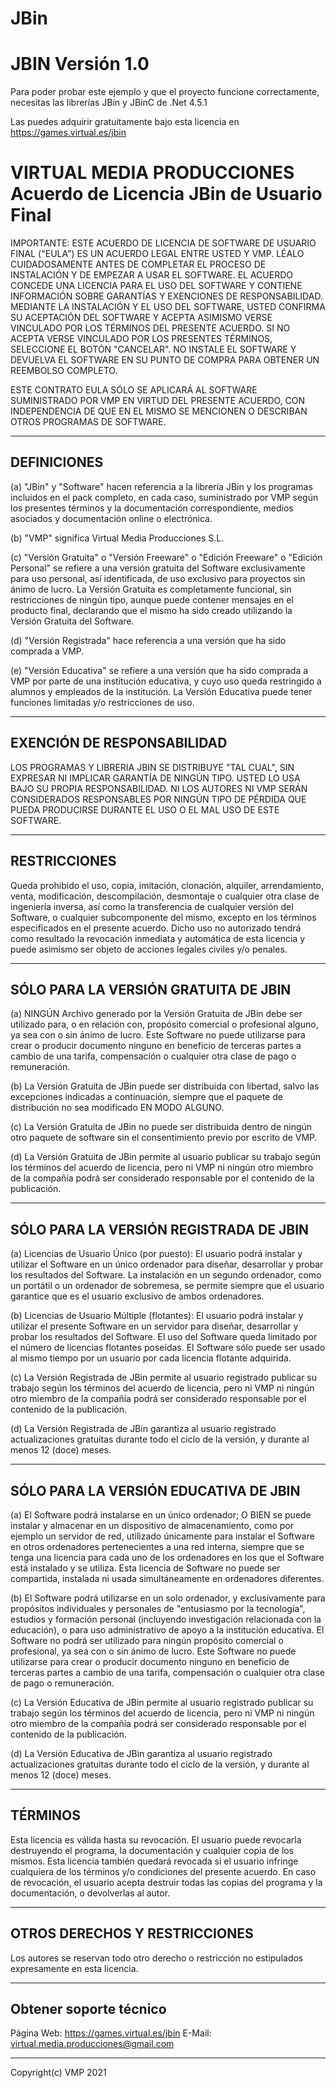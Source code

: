 # JBin


# JBIN Versión 1.0

Para poder probar este ejemplo y que el proyecto funcione correctamente, necesitas las librerías JBin y JBinC de .Net 4.5.1

Las puedes adquirir gratuitamente bajo esta licencia en https://games.virtual.es/jbin

# VIRTUAL MEDIA PRODUCCIONES Acuerdo de Licencia JBin de Usuario Final

IMPORTANTE: ESTE ACUERDO DE LICENCIA DE SOFTWARE DE USUARIO FINAL ("EULA") ES UN ACUERDO LEGAL ENTRE USTED Y VMP. LÉALO CUIDADOSAMENTE ANTES DE COMPLETAR EL PROCESO DE INSTALACIÓN Y DE EMPEZAR A USAR EL SOFTWARE. EL ACUERDO CONCEDE UNA LICENCIA PARA EL USO DEL SOFTWARE Y CONTIENE INFORMACIÓN SOBRE GARANTÍAS Y EXENCIONES DE RESPONSABILIDAD. MEDIANTE LA INSTALACIÓN Y EL USO DEL SOFTWARE, USTED CONFIRMA SU ACEPTACIÓN DEL SOFTWARE Y ACEPTA ASIMISMO VERSE VINCULADO POR LOS TÉRMINOS DEL PRESENTE ACUERDO. SI NO ACEPTA VERSE VINCULADO POR LOS PRESENTES TÉRMINOS, SELECCIONE EL BOTÓN "CANCELAR". NO INSTALE EL SOFTWARE Y DEVUELVA EL SOFTWARE EN SU PUNTO DE COMPRA PARA OBTENER UN REEMBOLSO COMPLETO.


ESTE CONTRATO EULA SÓLO SE APLICARÁ AL SOFTWARE SUMINISTRADO POR VMP EN VIRTUD DEL PRESENTE ACUERDO, CON INDEPENDENCIA DE QUE EN EL MISMO SE MENCIONEN O DESCRIBAN OTROS PROGRAMAS DE SOFTWARE.


--------------------------------------------------------
DEFINICIONES
--------------------------------------------------------

(a) "JBin" y "Software" hacen referencia a la librería JBin y los programas incluidos en el pack completo, en cada caso, suministrado por VMP según los presentes términos y la documentación correspondiente, medios asociados y documentación online o electrónica.

(b) "VMP" significa Virtual Media Producciones S.L.  

(c) "Versión Gratuita" o "Versión Freeware" o "Edición Freeware" o "Edición Personal" se refiere a una versión gratuita del Software exclusivamente para uso personal, así identificada, de uso exclusivo para proyectos sin ánimo de lucro. La Versión Gratuita es completamente funcional, sin restricciones de ningún tipo, aunque puede contener mensajes en el producto final, declarando que el mismo ha sido creado utilizando la Versión Gratuita del Software.

(d) "Versión Registrada" hace referencia a una versión que ha sido comprada a VMP.

(e) "Versión Educativa" se refiere a una versión que ha sido comprada a VMP por parte de una institución educativa, y cuyo uso queda restringido a alumnos y empleados de la institución. La Versión Educativa puede tener funciones limitadas y/o restricciones de uso.


--------------------------------------------------------
EXENCIÓN DE RESPONSABILIDAD
--------------------------------------------------------

LOS PROGRAMAS Y LIBRERIA JBIN SE DISTRIBUYE "TAL CUAL", SIN EXPRESAR NI IMPLICAR GARANTÍA DE NINGÚN TIPO. USTED LO USA BAJO SU PROPIA RESPONSABILIDAD. NI LOS AUTORES NI VMP SERÁN CONSIDERADOS RESPONSABLES POR NINGÚN TIPO DE PÉRDIDA QUE PUEDA PRODUCIRSE DURANTE EL USO O EL MAL USO DE ESTE SOFTWARE.


--------------------------------------------------------
RESTRICCIONES
--------------------------------------------------------

Queda prohibido el uso, copia, imitación, clonación, alquiler, arrendamiento, venta, modificación, descompilación, desmontaje o cualquier otra clase de ingeniería inversa, así como la transferencia de cualquier versión del Software, o cualquier subcomponente del mismo, excepto en los términos especificados en el presente acuerdo. Dicho uso no autorizado tendrá como resultado la revocación inmediata y automática de esta licencia y puede asimismo ser objeto de acciones legales civiles y/o penales. 


--------------------------------------------------------
SÓLO PARA LA VERSIÓN GRATUITA DE JBIN
--------------------------------------------------------

(a) NINGÚN Archivo generado por la Versión Gratuita de JBin debe ser utilizado para, o en relación con, propósito comercial o profesional alguno, ya sea con o sin ánimo de lucro. Este Software no puede utilizarse para crear o producir documento ninguno en beneficio de terceras partes a cambio de una tarifa, compensación o cualquier otra clase de pago o remuneración.

(b) La Versión Gratuita de JBin puede ser distribuida con libertad, salvo las excepciones indicadas a continuación, siempre que el paquete de distribución no sea modificado EN MODO ALGUNO.

(c) La Versión Gratuita de JBin no puede ser distribuida dentro de ningún otro paquete de software sin el consentimiento previo por escrito de VMP.

(d) La Versión Gratuita de JBin permite al usuario publicar su trabajo según los términos del acuerdo de licencia, pero ni VMP ni ningún otro miembro de la compañía podrá ser considerado responsable por el contenido de la publicación.


--------------------------------------------------------
SÓLO PARA LA VERSIÓN REGISTRADA DE JBIN
--------------------------------------------------------

(a) Licencias de Usuario Único (por puesto): El usuario podrá instalar y utilizar el Software en un único ordenador para diseñar, desarrollar y probar los resultados del Software. La instalación en un segundo ordenador, como un portátil o un ordenador de sobremesa, se permite siempre que el usuario garantice que es el usuario exclusivo de ambos ordenadores.

(b) Licencias de Usuario Múltiple (flotantes): El usuario podrá instalar y utilizar el presente Software en un servidor para diseñar, desarrollar y probar los resultados del Software. El uso del Software queda limitado por el número de licencias flotantes poseídas. El Software sólo puede ser usado al mismo tiempo por un usuario por cada licencia flotante adquirida.

(c) La Versión Registrada de JBin permite al usuario registrado publicar su trabajo según los términos del acuerdo de licencia, pero ni VMP ni ningún otro miembro de la compañía podrá ser considerado responsable por el contenido de la publicación.

(d) La Versión Registrada de JBin garantiza al usuario registrado actualizaciones gratuitas durante todo el ciclo de la versión, y durante al menos 12 (doce) meses.


--------------------------------------------------------
SÓLO PARA LA VERSIÓN EDUCATIVA DE JBIN
--------------------------------------------------------

(a) El Software podrá instalarse en un único ordenador; O BIEN se puede instalar y almacenar en un dispositivo de almacenamiento, como por ejemplo un servidor de red, utilizado únicamente para instalar el Software en otros ordenadores pertenecientes a una red interna, siempre que se tenga una licencia para cada uno de los ordenadores en los que el Software está instalado y se utiliza. Esta licencia de Software no puede ser compartida, instalada ni usada simultáneamente en ordenadores diferentes.

(b) El Software podrá utilizarse en un solo ordenador, y exclusivamente para propósitos individuales y personales de "entusiasmo por la tecnología", estudios y formación personal (incluyendo investigación relacionada con la educación), o para uso administrativo de apoyo a la institución educativa. El Software no podrá ser utilizado para ningún propósito comercial o profesional, ya sea con o sin ánimo de lucro. Este Software no puede utilizarse para crear o producir documento ninguno en beneficio de terceras partes a cambio de una tarifa, compensación o cualquier otra clase de pago o remuneración.

(c) La Versión Educativa de JBin permite al usuario registrado publicar su trabajo según los términos del acuerdo de licencia, pero ni VMP ni ningún otro miembro de la compañía podrá ser considerado responsable por el contenido de la publicación.

(d) La Versión Educativa de JBin garantiza al usuario registrado actualizaciones gratuitas durante todo el ciclo de la versión, y durante al menos 12 (doce) meses.


--------------------------------------------------------
TÉRMINOS
--------------------------------------------------------

Esta licencia es válida hasta su revocación. El usuario puede revocarla destruyendo el programa, la documentación y cualquier copia de los mismos. Esta licencia también quedará revocada si el usuario infringe cualquiera de los términos y/o condiciones del presente acuerdo. En caso de revocación, el usuario acepta destruir todas las copias del programa y la documentación, o devolverlas al autor.

--------------------------------------------------------
OTROS DERECHOS Y RESTRICCIONES
--------------------------------------------------------

Los autores se reservan todo otro derecho o restricción no estipulados expresamente en esta licencia.

--------------------------------------------------------
Obtener soporte técnico
--------------------------------------------------------

Página Web: https://games.virtual.es/jbin
E-Mail: virtual.media.producciones@gmail.com

________________________________________________________
Copyright(c) VMP 2021
